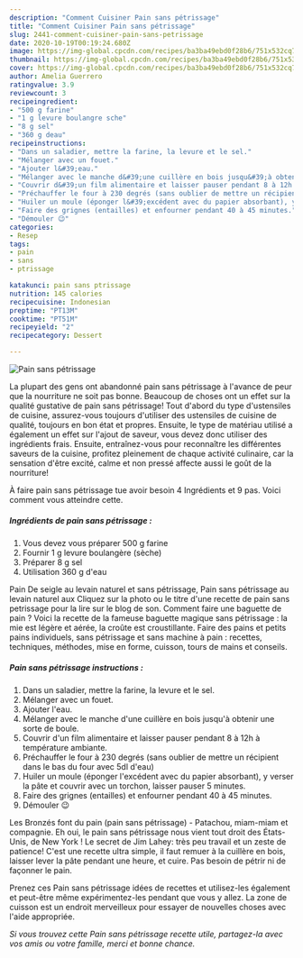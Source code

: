 ```yaml
---
description: "Comment Cuisiner Pain sans pétrissage"
title: "Comment Cuisiner Pain sans pétrissage"
slug: 2441-comment-cuisiner-pain-sans-petrissage
date: 2020-10-19T00:19:24.680Z
image: https://img-global.cpcdn.com/recipes/ba3ba49ebd0f28b6/751x532cq70/pain-sans-petrissage-photo-principale-de-la-recette.jpg
thumbnail: https://img-global.cpcdn.com/recipes/ba3ba49ebd0f28b6/751x532cq70/pain-sans-petrissage-photo-principale-de-la-recette.jpg
cover: https://img-global.cpcdn.com/recipes/ba3ba49ebd0f28b6/751x532cq70/pain-sans-petrissage-photo-principale-de-la-recette.jpg
author: Amelia Guerrero
ratingvalue: 3.9
reviewcount: 3
recipeingredient:
- "500 g farine"
- "1 g levure boulangre sche"
- "8 g sel"
- "360 g deau"
recipeinstructions:
- "Dans un saladier, mettre la farine, la levure et le sel."
- "Mélanger avec un fouet."
- "Ajouter l&#39;eau."
- "Mélanger avec le manche d&#39;une cuillère en bois jusqu&#39;à obtenir une sorte de boule."
- "Couvrir d&#39;un film alimentaire et laisser pauser pendant 8 à 12h à température ambiante."
- "Préchauffer le four à 230 degrés (sans oublier de mettre un récipient dans le bas du four avec 5dl d&#39;eau)"
- "Huiler un moule (éponger l&#39;excédent avec du papier absorbant), y verser la pâte et couvrir avec un torchon, laisser pauser 5 minutes."
- "Faire des grignes (entailles) et enfourner pendant 40 à 45 minutes."
- "Démouler 😉"
categories:
- Resep
tags:
- pain
- sans
- ptrissage

katakunci: pain sans ptrissage 
nutrition: 145 calories
recipecuisine: Indonesian
preptime: "PT13M"
cooktime: "PT51M"
recipeyield: "2"
recipecategory: Dessert

---
```



![Pain sans pétrissage](https://img-global.cpcdn.com/recipes/ba3ba49ebd0f28b6/751x532cq70/pain-sans-petrissage-photo-principale-de-la-recette.jpg)

La plupart des gens ont abandonné pain sans pétrissage à l'avance de peur que la nourriture ne soit pas bonne. Beaucoup de choses ont un effet sur la qualité gustative de pain sans pétrissage! Tout d'abord du type d'ustensiles de cuisine, assurez-vous toujours d'utiliser des ustensiles de cuisine de qualité, toujours en bon état et propres. Ensuite, le type de matériau utilisé a également un effet sur l'ajout de saveur, vous devez donc utiliser des ingrédients frais. Ensuite, entraînez-vous pour reconnaître les différentes saveurs de la cuisine, profitez pleinement de chaque activité culinaire, car la sensation d'être excité, calme et non pressé affecte aussi le goût de la nourriture!

<!--inarticleads1-->

À faire pain sans pétrissage tue avoir besoin 4 Ingrédients et 9 pas. Voici comment vous atteindre cette.

##### Ingrédients de pain sans pétrissage :

1. Vous devez vous préparer 500 g farine
1. Fournir 1 g levure boulangère (sèche)
1. Préparer 8 g sel
1. Utilisation 360 g d&#39;eau


Pain De seigle au levain naturel et sans pétrissage, Pain sans pétrissage au levain naturel aux Cliquez sur la photo ou le titre d&#39;une recette de pain sans petrissage pour la lire sur le blog de son. Comment faire une baguette de pain ? Voici la recette de la fameuse baguette magique sans pétrissage : la mie est légère et aérée, la croûte est croustillante. Faire des pains et petits pains individuels, sans pétrissage et sans machine à pain : recettes, techniques, méthodes, mise en forme, cuisson, tours de mains et conseils. 

<!--inarticleads2-->

##### Pain sans pétrissage instructions :

1. Dans un saladier, mettre la farine, la levure et le sel.
1. Mélanger avec un fouet.
1. Ajouter l&#39;eau.
1. Mélanger avec le manche d&#39;une cuillère en bois jusqu&#39;à obtenir une sorte de boule.
1. Couvrir d&#39;un film alimentaire et laisser pauser pendant 8 à 12h à température ambiante.
1. Préchauffer le four à 230 degrés (sans oublier de mettre un récipient dans le bas du four avec 5dl d&#39;eau)
1. Huiler un moule (éponger l&#39;excédent avec du papier absorbant), y verser la pâte et couvrir avec un torchon, laisser pauser 5 minutes.
1. Faire des grignes (entailles) et enfourner pendant 40 à 45 minutes.
1. Démouler 😉


Les Bronzés font du pain (pain sans pétrissage) - Patachou, miam-miam et compagnie. Eh oui, le pain sans pétrissage nous vient tout droit des États-Unis, de New York ! Le secret de Jim Lahey: très peu travail et un zeste de patience! C&#39;est une recette ultra simple, il faut remuer à la cuillère en bois, laisser lever la pâte pendant une heure, et cuire. Pas besoin de pétrir ni de façonner le pain. 

<!--inarticleads1-->

<p>
Prenez ces Pain sans pétrissage idées de recettes et utilisez-les également et peut-être même expérimentez-les pendant que vous y allez. La zone de cuisson est un endroit merveilleux pour essayer de nouvelles choses avec l'aide appropriée.
</p>

<p>
<i>Si vous trouvez cette Pain sans pétrissage recette utile, partagez-la avec vos amis ou votre famille, merci et bonne chance.</i>
</p>
